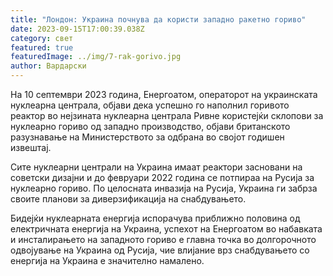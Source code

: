 ```yaml
---
title: "Лондон: Украина почнува да користи западно ракетно гориво"
date: 2023-09-15T17:00:39.038Z
category: свет
featured: true
featuredImage: ../img/7-rak-gorivo.jpg
author: Вардарски
---
```

На 10 септември 2023 година, Енергоатом, операторот на украинската нуклеарна централа, објави дека успешно го наполнил горивото реактор во нејзината нуклеарна централа Ривне користејќи склопови за нуклеарно гориво од западно производство, објави британското разузнавање на Министерството за одбрана во својот годишен извештај.

Сите нуклеарни централи на Украина имаат реактори засновани на советски дизајни и до февруари 2022 година се потпираа на Русија за нуклеарно гориво. По целосната инвазија на Русија, Украина ги забрза своите планови за диверзификација на снабдувањето.

Бидејќи нуклеарната енергија испорачува приближно половина од електричната енергија на Украина, успехот на Енергоатом во набавката и инсталирањето на западното гориво е главна точка во долгорочното одвојување на Украина од Русија, чие влијание врз снабдувањето со енергија на Украина е значително намалено.
